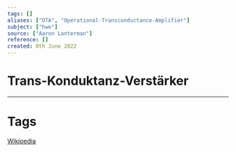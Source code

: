 ```yaml
---
tags: []
aliases: ["OTA", "Operational-Transconductance-Amplifier"]
subject: ["hwe"]
source: ["Aaron Lanterman"]
reference: []
created: 8th June 2022
---
```


# Trans-Konduktanz-Verstärker

---
# Tags
[Wikipedia](https://de.wikipedia.org/wiki/Transkonduktanzverst%C3%A4rker)